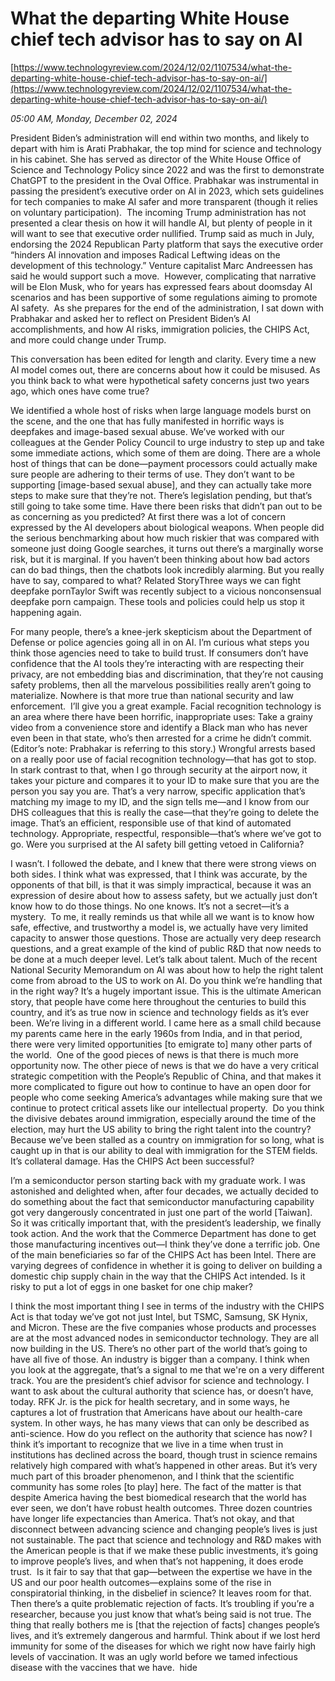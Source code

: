 # What the departing White House chief tech advisor has to say on AI

[https://www.technologyreview.com/2024/12/02/1107534/what-the-departing-white-house-chief-tech-advisor-has-to-say-on-ai/](https://www.technologyreview.com/2024/12/02/1107534/what-the-departing-white-house-chief-tech-advisor-has-to-say-on-ai/)

*05:00 AM, Monday, December 02, 2024*

President Biden’s administration will end within two months, and likely to depart with him is Arati Prabhakar, the top mind for science and technology in his cabinet. She has served as director of the White House Office of Science and Technology Policy since 2022 and was the first to demonstrate ChatGPT to the president in the Oval Office. Prabhakar was instrumental in passing the president’s executive order on AI in 2023, which sets guidelines for tech companies to make AI safer and more transparent (though it relies on voluntary participation).  The incoming Trump administration has not presented a clear thesis on how it will handle AI, but plenty of people in it will want to see that executive order nullified. Trump said as much in July, endorsing the 2024 Republican Party platform that says the executive order “hinders AI innovation and imposes Radical Leftwing ideas on the development of this technology.” Venture capitalist Marc Andreessen has said he would support such a move.   However, complicating that narrative will be Elon Musk, who for years has expressed fears about doomsday AI scenarios and has been supportive of some regulations aiming to promote AI safety.  As she prepares for the end of the administration, I sat down with Prabhakar and asked her to reflect on President Biden’s AI accomplishments, and how AI risks, immigration policies, the CHIPS Act, and more could change under Trump.

This conversation has been edited for length and clarity. Every time a new AI model comes out, there are concerns about how it could be misused. As you think back to what were hypothetical safety concerns just two years ago, which ones have come true?

We identified a whole host of risks when large language models burst on the scene, and the one that has fully manifested in horrific ways is deepfakes and image-based sexual abuse. We’ve worked with our colleagues at the Gender Policy Council to urge industry to step up and take some immediate actions, which some of them are doing. There are a whole host of things that can be done—payment processors could actually make sure people are adhering to their terms of use. They don’t want to be supporting [image-based sexual abuse], and they can actually take more steps to make sure that they’re not. There’s legislation pending, but that’s still going to take some time. Have there been risks that didn’t pan out to be as concerning as you predicted? At first there was a lot of concern expressed by the AI developers about biological weapons. When people did the serious benchmarking about how much riskier that was compared with someone just doing Google searches, it turns out there’s a marginally worse risk, but it is marginal. If you haven’t been thinking about how bad actors can do bad things, then the chatbots look incredibly alarming. But you really have to say, compared to what? Related StoryThree ways we can fight deepfake pornTaylor Swift was recently subject to a vicious nonconsensual deepfake porn campaign. These tools and policies could help us stop it happening again.

For many people, there’s a knee-jerk skepticism about the Department of Defense or police agencies going all in on AI. I’m curious what steps you think those agencies need to take to build trust.  If consumers don’t have confidence that the AI tools they’re interacting with are respecting their privacy, are not embedding bias and discrimination, that they’re not causing safety problems, then all the marvelous possibilities really aren’t going to materialize. Nowhere is that more true than national security and law enforcement.  I’ll give you a great example. Facial recognition technology is an area where there have been horrific, inappropriate uses: Take a grainy video from a convenience store and identify a Black man who has never even been in that state, who’s then arrested for a crime he didn’t commit. (Editor’s note: Prabhakar is referring to this story.) Wrongful arrests based on a really poor use of facial recognition technology—that has got to stop.  In stark contrast to that, when I go through security at the airport now, it takes your picture and compares it to your ID to make sure that you are the person you say you are. That’s a very narrow, specific application that’s matching my image to my ID, and the sign tells me—and I know from our DHS colleagues that this is really the case—that they’re going to delete the image. That’s an efficient, responsible use of that kind of automated technology. Appropriate, respectful, responsible—that’s where we’ve got to go. Were you surprised at the AI safety bill getting vetoed in California?

I wasn’t. I followed the debate, and I knew that there were strong views on both sides. I think what was expressed, that I think was accurate, by the opponents of that bill, is that it was simply impractical, because it was an expression of desire about how to assess safety, but we actually just don’t know how to do those things. No one knows. It’s not a secret—it’s a mystery.  To me, it really reminds us that while all we want is to know how safe, effective, and trustworthy a model is, we actually have very limited capacity to answer those questions. Those are actually very deep research questions, and a great example of the kind of public R&D that now needs to be done at a much deeper level. Let’s talk about talent. Much of the recent National Security Memorandum on AI was about how to help the right talent come from abroad to the US to work on AI. Do you think we’re handling that in the right way? It’s a hugely important issue. This is the ultimate American story, that people have come here throughout the centuries to build this country, and it’s as true now in science and technology fields as it’s ever been. We’re living in a different world. I came here as a small child because my parents came here in the early 1960s from India, and in that period, there were very limited opportunities [to emigrate to] many other parts of the world.   One of the good pieces of news is that there is much more opportunity now. The other piece of news is that we do have a very critical strategic competition with the People’s Republic of China, and that makes it more complicated to figure out how to continue to have an open door for people who come seeking America’s advantages while making sure that we continue to protect critical assets like our intellectual property.  Do you think the divisive debates around immigration, especially around the time of the election, may hurt the US ability to bring the right talent into the country? Because we’ve been stalled as a country on immigration for so long, what is caught up in that is our ability to deal with immigration for the STEM fields. It’s collateral damage. Has the CHIPS Act been successful?

I’m a semiconductor person starting back with my graduate work. I was astonished and delighted when, after four decades, we actually decided to do something about the fact that semiconductor manufacturing capability got very dangerously concentrated in just one part of the world [Taiwan]. So it was critically important that, with the president’s leadership, we finally took action. And the work that the Commerce Department has done to get those manufacturing incentives out—I think they’ve done a terrific job. One of the main beneficiaries so far of the CHIPS Act has been Intel. There are varying degrees of confidence in whether it is going to deliver on building a domestic chip supply chain in the way that the CHIPS Act intended. Is it risky to put a lot of eggs in one basket for one chip maker?

I think the most important thing I see in terms of the industry with the CHIPS Act is that today we’ve got not just Intel, but TSMC, Samsung, SK Hynix, and Micron. These are the five companies whose products and processes are at the most advanced nodes in semiconductor technology. They are all now building in the US. There’s no other part of the world that’s going to have all five of those. An industry is bigger than a company. I think when you look at the aggregate, that’s a signal to me that we're on a very different track. You are the president’s chief advisor for science and technology. I want to ask about the cultural authority that science has, or doesn’t have, today. RFK Jr. is the pick for health secretary, and in some ways, he captures a lot of frustration that Americans have about our health-care system. In other ways, he has many views that can only be described as anti-science. How do you reflect on the authority that science has now? I think it’s important to recognize that we live in a time when trust in institutions has declined across the board, though trust in science remains relatively high compared with what’s happened in other areas. But it’s very much part of this broader phenomenon, and I think that the scientific community has some roles [to play] here. The fact of the matter is that despite America having the best biomedical research that the world has ever seen, we don’t have robust health outcomes. Three dozen countries have longer life expectancies than America. That’s not okay, and that disconnect between advancing science and changing people’s lives is just not sustainable. The pact that science and technology and R&D makes with the American people is that if we make these public investments, it’s going to improve people’s lives, and when that’s not happening, it does erode trust.  Is it fair to say that that gap—between the expertise we have in the US and our poor health outcomes—explains some of the rise in conspiratorial thinking, in the disbelief in science? It leaves room for that. Then there’s a quite problematic rejection of facts. It’s troubling if you’re a researcher, because you just know that what’s being said is not true. The thing that really bothers me is [that the rejection of facts] changes people’s lives, and it’s extremely dangerous and harmful. Think about if we lost herd immunity for some of the diseases for which we right now have fairly high levels of vaccination. It was an ugly world before we tamed infectious disease with the vaccines that we have.  hide

